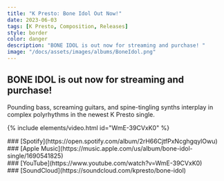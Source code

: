 ```yaml
---
title: "K Presto: Bone Idol Out Now!"
date: 2023-06-03
tags: [K Presto, Composition, Releases]
style: border
color: danger
description: "BONE IDOL is out now for streaming and purchase! "
image: "/docs/assets/images/albums/BoneIdol.png"
---
```


## BONE IDOL is out now for streaming and purchase!

Pounding bass, screaming guitars, and spine-tingling synths interplay in complex polyrhythms in the newest K Presto single.

{% include elements/video.html id="WmE-39CVxK0" %}

<div class="row" markdown="1">
<div class="col" markdown="1">
### [Spotify](https://open.spotify.com/album/2rH66CjtfPxNcghgqylOwu)
</div>

<div class="col" markdown="1">
### [Apple Music](https://music.apple.com/us/album/bone-idol-single/1690541825)
</div>

<div class="col" markdown="1">
### [YouTube](https://www.youtube.com/watch?v=WmE-39CVxK0)
</div>

<div class="col" markdown="1">
### [SoundCloud](https://soundcloud.com/kpresto/bone-idol)
</div>

</div>